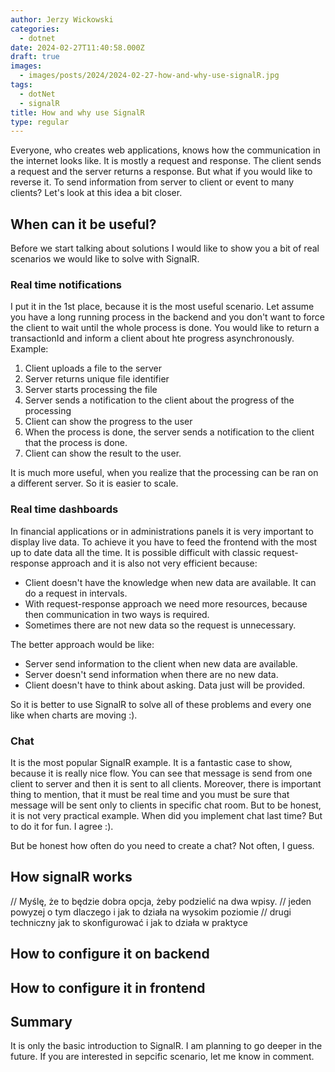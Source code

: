 ```yaml
---
author: Jerzy Wickowski
categories:
  - dotnet
date: 2024-02-27T11:40:58.000Z
draft: true
images:
  - images/posts/2024/2024-02-27-how-and-why-use-signalR.jpg
tags:
  - dotNet
  - signalR
title: How and why use SignalR
type: regular
---
```


Everyone, who creates web applications, knows how the communication in the internet looks like. It is mostly a request and response. The client sends a request and the server returns a response. But what if you would like to reverse it. To send information from server to client or event to many clients? Let's look at this idea a bit closer. 

## When can it be useful?
Before we start talking about solutions I would like to show you a bit of real scenarios we would like to solve with SignalR.

### Real time notifications
I put it in the 1st place, because it is the most useful scenario. Let assume you have a long running process in the backend and you don't want to force the client to wait until the whole process is done. You would like to return a transactionId and inform a client about hte progress asynchronously. Example:
1. Client uploads a file to the server
2. Server returns unique file identifier
3. Server starts processing the file
4. Server sends a notification to the client about the progress of the processing
5. Client can show the progress to the user
6. When the process is done, the server sends a notification to the client that the process is done.
7. Client can show the result to the user.

It is much more useful, when you realize that the processing can be ran on a different server. So it is easier to scale.

### Real time dashboards
In financial applications or in administrations panels it is very important to display live data. To achieve it you have to feed the frontend with the most up to date data all the time. It is possible difficult with classic request-response approach and it is also not very efficient because:
- Client doesn't have the knowledge when new data are available. It can do a request in intervals.
- With request-response approach we need more resources, because then communication in two ways is required.
- Sometimes there are not new data so the request is unnecessary.

The better approach would be like:
- Server send information to the client when new data are available.
- Server doesn't send information when there are no new data.
- Client doesn't have to think about asking. Data just will be provided.

So it is better to use SignalR to solve all of these problems and every one like when charts are moving :).

### Chat 
It is the most popular SignalR example. It is a fantastic case to show, because it is really nice flow. You can see that message is send from one client to server and then it is sent to all clients. Moreover, there is important thing to mention, that it must be real time and you must be sure that message will be sent only to clients in specific chat room. But to be honest, it is not very  practical example. When did you implement chat last time? But to do it for fun. I agree :).

But be honest how often do you need to create a chat? Not often, I guess.

## How signalR works



// Myślę, że to będzie dobra opcja, żeby podzielić na dwa wpisy. 
// jeden powyzej o tym dlaczego i jak to działa na wysokim poziomie
// drugi techniczny jak to skonfigurować i jak to działa w praktyce

## How to configure it on backend


## How to configure it in frontend


## Summary
It is only the basic introduction to SignalR. I am planning to go deeper in the future. If you are interested in sepcific scenario, let me know in comment. 

